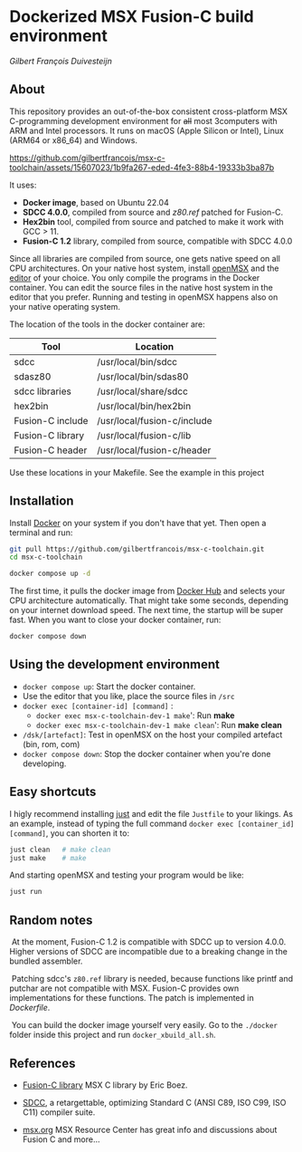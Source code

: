 # Dockerized MSX Fusion-C build environment 

_Gilbert François Duivesteijn_

## About

This repository provides an out-of-the-box consistent cross-platform MSX C-programming development environment for ~~all~~ most 3computers with ARM and Intel processors. It runs on macOS (Apple Silicon or Intel), Linux (ARM64 or x86_64) and Windows.




https://github.com/gilbertfrancois/msx-c-toolchain/assets/15607023/1b9fa267-eded-4fe3-88b4-19333b3ba87b





It uses:

- **Docker image**, based on Ubuntu 22.04
- **SDCC 4.0.0**, compiled from source and *z80.ref* patched for Fusion-C.
- **Hex2bin** tool, compiled from source and patched to make it work with GCC > 11.
- **Fusion-C 1.2** library, compiled from source, compatible with SDCC 4.0.0

Since all libraries are compiled from source, one gets native speed on all CPU architectures. On your native host system, install [openMSX](http://openmsx.org) and the [editor](https://neovim.io) of your choice. You only compile the programs in the Docker container. You can edit the source files in the native host system in the editor that you prefer. Running and testing in openMSX happens also on your native operating system.



The location of the tools in the docker container are:

| Tool             | Location                    |
| ---------------- | --------------------------- |
| sdcc             | /usr/local/bin/sdcc         |
| sdasz80          | /usr/local/bin/sdas80       |
| sdcc libraries   | /usr/local/share/sdcc       |
| hex2bin          | /usr/local/bin/hex2bin      |
| Fusion-C include | /usr/local/fusion-c/include |
| Fusion-C library | /usr/local/fusion-c/lib     |
| Fusion-C header  | /usr/local/fusion-c/header  |

Use these locations in your Makefile. See the example in this project 



## Installation

Install [Docker](https://www.docker.com) on your system if you don't have that yet. Then open a terminal and run:

```sh
git pull https://github.com/gilbertfrancois/msx-c-toolchain.git
cd msx-c-toolchain

docker compose up -d
```

The first time, it pulls the docker image from [Docker Hub](https://hub.docker.com/r/gilbertfrancois/msx-c-toolchain/tags) and selects your CPU architecture automatically. That might take some seconds, depending on your internet download speed. The next time, the startup will be super fast. When you want to close your docker container, run:

```sh
docker compose down
```



## Using the development environment

- `docker compose up`: Start the docker container.
- Use the editor that you like, place the source files in `/src`
- `docker exec [container-id] [command]` : 
    + `docker exec msx-c-toolchain-dev-1 make`': Run **make**
    + `docker exec msx-c-toolchain-dev-1 make clean`': Run **make clean**
- `/dsk/[artefact]`: Test in openMSX on the host your compiled artefact (bin, rom, com)
- `docker compose down`: Stop the docker container when you're done developing.



## Easy shortcuts

I higly recommend installing [just](https://github.com/casey/just) and edit the file `Justfile` to your likings. As an example, instead of typing the full command `docker exec [container_id] [command]`, you can shorten it to:

```sh
just clean   # make clean
just make    # make
```

And starting openMSX and testing your program would be like:

```sh
just run 
```





## Random notes

​	At the moment, Fusion-C 1.2 is compatible with SDCC up to version 4.0.0. Higher versions of SDCC are incompatible due to a breaking change in the bundled assembler. 

​	Patching sdcc's `z80.ref` library is needed, because functions like printf and putchar are not compatible with MSX. Fusion-C provides own implementations for these functions. The patch is implemented in *Dockerfile*.

​	You can build the docker image yourself very easily. Go to the `./docker` folder inside this project and run `docker_xbuild_all.sh`.





## References

- [Fusion-C library](https://www.ebsoft.fr/shop/en/19-fusion-c) MSX C library by Eric Boez.

- [SDCC](https://sdcc.sourceforge.net), a retargettable, optimizing Standard C (ANSI C89, ISO C99, ISO C11) compiler suite.

- [msx.org](https://www.msx.org) MSX Resource Center has great info and discussions about Fusion C and more...
